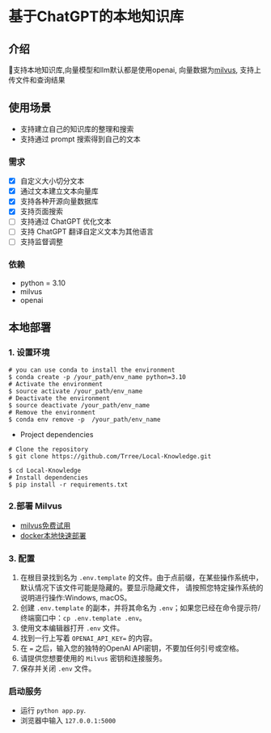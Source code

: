 # 基于ChatGPT的本地知识库

## 介绍

🤖支持本地知识库,向量模型和️llm默认都是使用openai,
向量数据为[milvus](https://github.com/milvus-io/milvus),
支持上传文件和查询结果


## 使用场景
- 支持建立自己的知识库的整理和搜索
- 支持通过 prompt 搜索得到自己的文本


### 需求
- [x] 自定义大小切分文本
- [x] 通过文本建立文本向量库
- [x] 支持各种开源向量数据库
- [x] 支持页面搜索
- [ ] 支持通过 ChatGPT 优化文本
- [ ] 支持 ChatGPT 翻译自定义文本为其他语言
- [ ] 支持监督调整

### 依赖

- python = 3.10
- milvus
- openai

## 本地部署

### 1. 设置环境
```shell
# you can use conda to install the environment
$ conda create -p /your_path/env_name python=3.10
# Activate the environment
$ source activate /your_path/env_name
# Deactivate the environment
$ source deactivate /your_path/env_name
# Remove the environment
$ conda env remove -p  /your_path/env_name
```

* Project dependencies

```shell
# Clone the repository
$ git clone https://github.com/Trree/Local-Knowledge.git

$ cd Local-Knowledge
# Install dependencies
$ pip install -r requirements.txt
```

### 2.部署 Milvus

  - [milvus免费试用](https://cloud.zilliz.com/login?redirect=/projects/MA==/databases)
  - [docker本地快速部署](https://milvus.io/docs/v2.2.x/install_standalone-docker.md)


### 3. 配置

1. 在根目录找到名为 `.env.template` 的文件。由于点前缀，在某些操作系统中，默认情况下该文件可能是隐藏的。要显示隐藏文件，
  请按照您特定操作系统的说明进行操作:Windows, macOS。
2. 创建 `.env.template` 的副本，并将其命名为 `.env`；如果您已经在命令提示符/终端窗口中：`cp .env.template .env`。
3. 使用文本编辑器打开 `.env` 文件。
4. 找到一行上写着 `OPENAI_API_KEY=` 的内容。
5. 在 `=` 之后，输入您的独特的OpenAI API密钥，不要加任何引号或空格。
6. 请提供您想要使用的 `Milvus` 密钥和连接服务。
7. 保存并关闭 `.env` 文件。

### 启动服务

- 运行 `python app.py`.
- 浏览器中输入 `127.0.0.1:5000` 